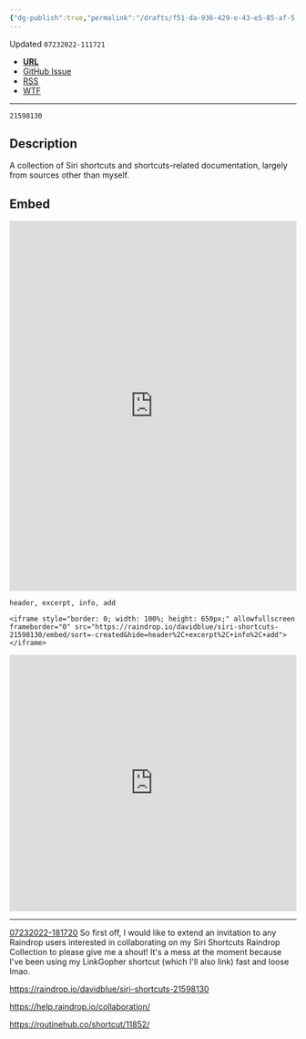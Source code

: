 ```yaml
---
{"dg-publish":true,"permalink":"/drafts/f51-da-936-429-e-43-e5-85-af-5-e83827-cc-801-2/","dgHomeLink":true,"dgPassFrontmatter":false}
---
```


Updated `07232022-111721`

- [**URL**](https://raindrop.io/davidblue/siri-shortcuts-21598130)
- [GitHub Issue](https://github.com/extratone/i/issues/228) 
- [RSS](https://raindrop.io/collection/21598130/feed)
- [WTF](https://davidblue.wtf/drafts/F51DA936-429E-43E5-85AF-5E83827CC801.html)

---

`21598130`

## Description

A collection of Siri shortcuts and shortcuts-related documentation, largely from sources other than myself.

## Embed

<iframe style="border: 0; width: 100%; height: 650px;" allowfullscreen frameborder="0" src="https://raindrop.io/davidblue/siri-shortcuts-21598130/embed/sort=-created&hide=header%2C+excerpt%2C+info%2C+add"></iframe>

`header, excerpt, info, add`

```
<iframe style="border: 0; width: 100%; height: 650px;" allowfullscreen frameborder="0" src="https://raindrop.io/davidblue/siri-shortcuts-21598130/embed/sort=-created&hide=header%2C+excerpt%2C+info%2C+add"></iframe>
```

<iframe style="border: 0; width: 100%; height: 450px;" allowfullscreen frameborder="0" src="https://raindrop.io/davidblue/embed/theme=auto&hide=header%2C+excerpt%2C+info%2C+add&sort=-created"></iframe>

---

[07232022-181720](https://discord.com/channels/503976650439131183/1000149774722416760/1000541396274528286)
So first off, I would like to extend an invitation to any Raindrop users interested in collaborating on my Siri Shortcuts Raindrop Collection to please give me a shout! It's a mess at the moment because I've been using my LinkGopher shortcut (which I'll also link) fast and loose lmao.

https://raindrop.io/davidblue/siri-shortcuts-21598130

https://help.raindrop.io/collaboration/

https://routinehub.co/shortcut/11852/

